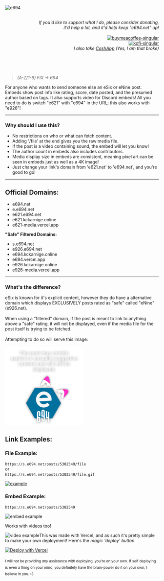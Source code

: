 <img  align="left" alt="e694" src="./public/icon.svg">

<p align="right">
  <br>
  <br>
  <i>If you'd like to support what I do, please consider donating,<br>it'd help a lot, and it'd help keep "e694.net" up!</i>
  <br>
  <br>
  <a href="https://www.buymeacoffee.com/kckarnige" target="_blank">
    <img alt="buymeacoffee-singular" height="40" src="https://cdn.jsdelivr.net/npm/@intergrav/devins-badges@3/assets/compact/donate/buymeacoffee-singular_vector.svg">
  </a>
  <br>
  <a href="https://ko-fi.com/kckarnige" target="_blank">
    <img alt="kofi-singular" height="40" src="https://cdn.jsdelivr.net/npm/@intergrav/devins-badges@3/assets/compact/donate/kofi-singular_vector.svg">
  </a>
  <br>
  <i>I also take <a href="https://cash.app/$kckarnige">CashApp</a> (Yes, I am that broke)</i>
</p>

<br>
<br>
<br>

>*(A-Z/1-9) FIX -> 694*

For anyone who wants to send someone else an eSix or eNine post. Embeds show post info like rating, score, date posted, and the presumed author based on tags. It also supports video for Discord embeds! All you need to do is switch "e621" with "e694" in the URL; this also works with "e926"!

----

### Why should I use this?

- No restrictions on who or what can fetch content.
- Adding '/file' at the end gives you the raw media file.
- If the post is a video containing sound, the embed will let you know!
- The author count in embeds also includes contributors.
- Media display size in embeds are consistent, meaning pixel art can be seen in embeds just as well as a 4K image!
- Just change your link's domain from 'e621.net' to 'e694.net', and you're good to go!

----

## Official Domains:

- e694.net
- e.e694.net
- e621.e694.net
- e621.kckarnige.online
- e621-media.vercel.app

**"Safe" Filtered Domains:**

- s.e694.net
- e926.e694.net
- e694.kckarnige.online
- e694.vercel.app
- e926.kckarnige.online
- e926-media.vercel.app
---
<h3>What's the difference?</h3>
eSix is known for it's explicit content, however they do have a alternative domain which displays EXCLUSIVELY posts rated as "safe" called "eNine" (e926.net).
<br><br>
When using a "filtered" domain, if the post is meant to link to anything above a "safe" rating, it will not be displayed, even if the media file for the post itself is trying to be fetched.
<br><br>
Attempting to do so will serve this image:
<br><br>
<img width="256px" src="./public/unsafe.png" />

## Link Examples:

### File Example:

`https://s.e694.net/posts/5302549/file`  
or  
`https://s.e694.net/posts/5302549/file.gif`

[![example](https://s.e694.net/posts/5302549/file)](https://s.e694.net/posts/5302549/file)

### Embed Example:

`https://s.e694.net/posts/5302549`

![embed example](https://s.e694.net/embed_example.png)

Works with videos too!

![video example](https://e694.net/video_example.png)This was made with Vercel, and as such it's pretty simple to make your own deployment!
Here's the *magic 'deploy' button.*

<a href="https://vercel.com/new/clone?repository-url=https%3A%2F%2Fgithub.com%2Fkckarnige%2Fe694"><img src="https://vercel.com/button" alt="Deploy with Vercel"/></a>

<sub>I will not be providing *any* assistance with deploying, you're on your own. If self deploying is even a thing on your mind, you definitely have the brain-power do it on your own, I believe in you. :3</sub> 